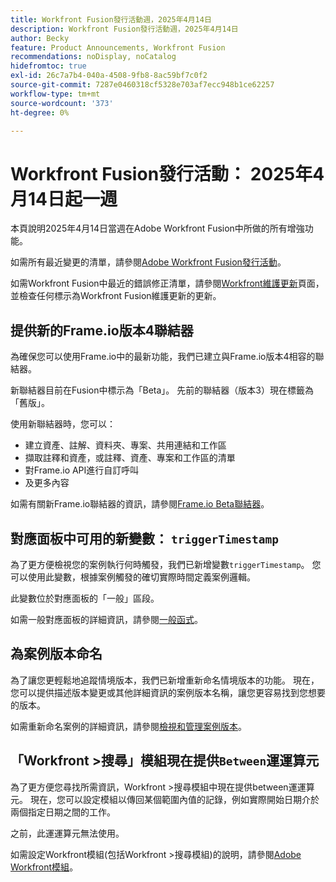 ```yaml
---
title: Workfront Fusion發行活動週，2025年4月14日
description: Workfront Fusion發行活動週，2025年4月14日
author: Becky
feature: Product Announcements, Workfront Fusion
recommendations: noDisplay, noCatalog
hidefromtoc: true
exl-id: 26c7a7b4-040a-4508-9fb8-8ac59bf7c0f2
source-git-commit: 7287e0460318cf5328e703af7ecc948b1ce62257
workflow-type: tm+mt
source-wordcount: '373'
ht-degree: 0%

---
```


# Workfront Fusion發行活動： 2025年4月14日起一週

本頁說明2025年4月14日當週在Adobe Workfront Fusion中所做的所有增強功能。

如需所有最近變更的清單，請參閱[Adobe Workfront Fusion發行活動](/help/workfront-fusion/fusion-product-releases/fusion-release-activity.md)。

如需Workfront Fusion中最近的錯誤修正清單，請參閱[Workfront維護更新](https://experienceleague.adobe.com/en/docs/workfront-known-issues/releases/current-updates)頁面，並檢查任何標示為Workfront Fusion維護更新的更新。

## 提供新的Frame.io版本4聯結器

為確保您可以使用Frame.io中的最新功能，我們已建立與Frame.io版本4相容的聯結器。

新聯結器目前在Fusion中標示為「Beta」。 先前的聯結器（版本3）現在標籤為「舊版」。

使用新聯結器時，您可以：

* 建立資產、註解、資料夾、專案、共用連結和工作區
* 擷取註釋和資產，或註釋、資產、專案和工作區的清單
* 對Frame.io API進行自訂呼叫
* 及更多內容

如需有關新Frame.io聯結器的資訊，請參閱[Frame.io Beta聯結器](/help/workfront-fusion/references/apps-and-modules/adobe-connectors/frame-io-modules-new.md)。

## 對應面板中可用的新變數： `triggerTimestamp`

為了更方便檢視您的案例執行何時觸發，我們已新增變數`triggerTimestamp`。 您可以使用此變數，根據案例觸發的確切實際時間定義案例邏輯。

此變數位於對應面板的「一般」區段。

如需一般對應面板的詳細資訊，請參閱[一般函式](/help/workfront-fusion/references/mapping-panel/functions/general-functions.md)。

## 為案例版本命名

為了讓您更輕鬆地追蹤情境版本，我們已新增重新命名情境版本的功能。 現在，您可以提供描述版本變更或其他詳細資訊的案例版本名稱，讓您更容易找到您想要的版本。

如需重新命名案例的詳細資訊，請參閱[檢視和管理案例版本](/help/workfront-fusion/manage-scenarios/restore-a-scenario-version.md)。

## 「Workfront >搜尋」模組現在提供`Between`運運算元

為了更方便您尋找所需資訊，Workfront >搜尋模組中現在提供between運運算元。 現在，您可以設定模組以傳回某個範圍內值的記錄，例如實際開始日期介於兩個指定日期之間的工作。

之前，此運運算元無法使用。

如需設定Workfront模組(包括Workfront >搜尋模組)的說明，請參閱[Adobe Workfront模組](/help/workfront-fusion/references/apps-and-modules/adobe-connectors/workfront-modules.md)。
